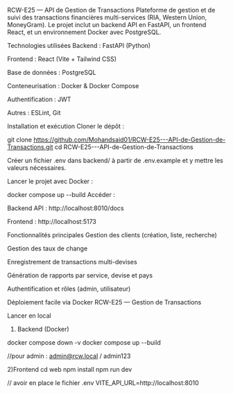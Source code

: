 RCW-E25 — API de Gestion de Transactions
Plateforme de gestion et de suivi des transactions financières multi-services (RIA, Western Union, MoneyGram).
Le projet inclut un backend API en FastAPI, un frontend React, et un environnement Docker avec PostgreSQL.

Technologies utilisées
Backend : FastAPI (Python)

Frontend : React (Vite + Tailwind CSS)

Base de données : PostgreSQL

Conteneurisation : Docker & Docker Compose

Authentification : JWT

Autres : ESLint, Git

Installation et exécution
Cloner le dépôt :


git clone https://github.com/Mohandsaid01/RCW-E25---API-de-Gestion-de-Transactions.git
cd RCW-E25---API-de-Gestion-de-Transactions

Créer un fichier .env dans backend/ à partir de .env.example et y mettre les valeurs nécessaires.

Lancer le projet avec Docker :


docker compose up --build
Accéder :

Backend API : http://localhost:8010/docs

Frontend : http://localhost:5173

Fonctionnalités principales
Gestion des clients (création, liste, recherche)

Gestion des taux de change

Enregistrement de transactions multi-devises

Génération de rapports par service, devise et pays

Authentification et rôles (admin, utilisateur)

Déploiement facile via Docker RCW-E25 — Gestion de Transactions 

 Lancer en local

1) Backend (Docker)

docker compose down -v
docker compose up --build

//pour admin : admin@rcw.local / admin123

 2)Frontend 
cd web
npm install
npm run dev

 // avoir en place le fichier .env 
 VITE_API_URL=http://localhost:8010
